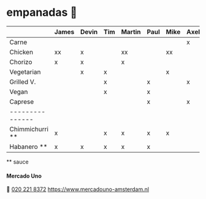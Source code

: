 # empanadas 🥟

|                 | James | Devin | Tim | Martin | Paul | Mike |Axel|
| :-------------- | :---- | :---- | :-- | :----- | :--- | :--- |:---|
| Carne           |       |       |     |        |      |      | x  |
| Chicken         | xx    | x     |     | xx     |      | xx   |    |
| Chorizo         | x     | x     |     | x      |      |      |    |
| Vegetarian      |       | x     | x   |        |      | x    |    |
| Grilled V.      |       |       | x   |        | x    |      | x  |
| Vegan           |       |       | x   |        | x    |      |    |
| Caprese         |       |       |     |        | x    |      | x  |
| --------------- |       |       |     |        |      |      |    |
| Chimmichurri ** | x     |       | x   | x      | x    | x    |    |
| Habanero **     | x     | x     | x   | x      | x    |      |    |

** sauce

#### Mercado Uno
🤙 [020 221 8372](tel:+31202218372)
https://www.mercadouno-amsterdam.nl

